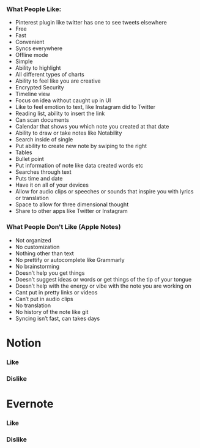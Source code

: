 ### What People Like:

- Pinterest plugin like twitter has one to see tweets elsewhere
- Free
- Fast
- Convenient
- Syncs everywhere
- Offline mode
- Simple
- Ability to highlight
- All different types of charts
- Ability to feel like you are creative
- Encrypted Security
- Timeline view
- Focus on idea without caught up in UI
- Like to feel emotion to text, like Instagram did to Twitter
- Reading list, ability to insert the link
- Can scan documents
- Calendar that shows you which note you created at that date
- Ability to draw or take notes like Notability
- Search inside of single
- Put ability to create new note by swiping to the right
- Tables
- Bullet point
- Put information of note like data created words etc
- Searches through text
- Puts time and date
- Have it on all of your devices
- Allow for audio clips or speeches or sounds that inspire you with lyrics or translation
- Space to allow for three dimensional thought
- Share to other apps like Twitter or Instagram

### What People Don't Like (Apple Notes)

- Not organized
- No customization
- Nothing other than text
- No prettify or autocomplete like Grammarly
- No brainstorming
- Doesn’t help you get things
- Doesn’t suggest ideas or words or get things of the tip of your tongue
- Doesn’t help with the energy or vibe with the note you are working on
- Cant put in pretty links or videos
- Can’t put in audio clips
- No translation
- No history of the note like git
- Syncing isn’t fast, can takes days

# Notion

### Like

### Dislike

# Evernote

### Like

### Dislike
